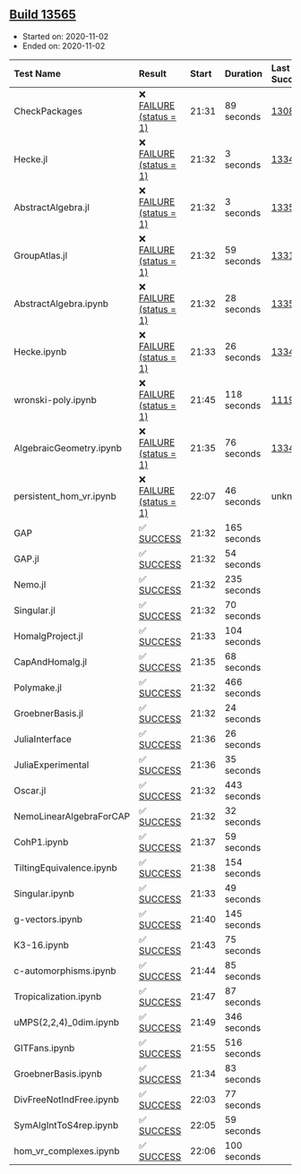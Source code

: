 ## [Build 13565](https://oscarci.mathematik.uni-kl.de/job/oscar/13565/)

* Started on: 2020-11-02
* Ended on: 2020-11-02

| Test Name    | Result | Start | Duration | Last Success | First Failure |
|:-------------|:-------|:------|:---------|:-------------|:--------------|
| CheckPackages | ❌ [FAILURE (status = 1)](https://oscarci.mathematik.uni-kl.de/job/oscar/13565/artifact/logs/build-13565/CheckPackages.log) | 21:31 | 89 seconds | [13085](https://oscarci.mathematik.uni-kl.de/job/oscar/13085/) | [13086](https://oscarci.mathematik.uni-kl.de/job/oscar/13086/) |
| Hecke.jl | ❌ [FAILURE (status = 1)](https://oscarci.mathematik.uni-kl.de/job/oscar/13565/artifact/logs/build-13565/Hecke.jl.log) | 21:32 | 3 seconds | [13341](https://oscarci.mathematik.uni-kl.de/job/oscar/13341/) | [13342](https://oscarci.mathematik.uni-kl.de/job/oscar/13342/) |
| AbstractAlgebra.jl | ❌ [FAILURE (status = 1)](https://oscarci.mathematik.uni-kl.de/job/oscar/13565/artifact/logs/build-13565/AbstractAlgebra.jl.log) | 21:32 | 3 seconds | [13355](https://oscarci.mathematik.uni-kl.de/job/oscar/13355/) | [13356](https://oscarci.mathematik.uni-kl.de/job/oscar/13356/) |
| GroupAtlas.jl | ❌ [FAILURE (status = 1)](https://oscarci.mathematik.uni-kl.de/job/oscar/13565/artifact/logs/build-13565/GroupAtlas.jl.log) | 21:32 | 59 seconds | [13311](https://oscarci.mathematik.uni-kl.de/job/oscar/13311/) | [13312](https://oscarci.mathematik.uni-kl.de/job/oscar/13312/) |
| AbstractAlgebra.ipynb | ❌ [FAILURE (status = 1)](https://oscarci.mathematik.uni-kl.de/job/oscar/13565/artifact/logs/build-13565/AbstractAlgebra.ipynb.log) | 21:32 | 28 seconds | [13355](https://oscarci.mathematik.uni-kl.de/job/oscar/13355/) | [13356](https://oscarci.mathematik.uni-kl.de/job/oscar/13356/) |
| Hecke.ipynb | ❌ [FAILURE (status = 1)](https://oscarci.mathematik.uni-kl.de/job/oscar/13565/artifact/logs/build-13565/Hecke.ipynb.log) | 21:33 | 26 seconds | [13341](https://oscarci.mathematik.uni-kl.de/job/oscar/13341/) | [13342](https://oscarci.mathematik.uni-kl.de/job/oscar/13342/) |
| wronski-poly.ipynb | ❌ [FAILURE (status = 1)](https://oscarci.mathematik.uni-kl.de/job/oscar/13565/artifact/logs/build-13565/wronski-poly.ipynb.log) | 21:45 | 118 seconds | [11192](https://oscarci.mathematik.uni-kl.de/job/oscar/11192/) | [11193](https://oscarci.mathematik.uni-kl.de/job/oscar/11193/) |
| AlgebraicGeometry.ipynb | ❌ [FAILURE (status = 1)](https://oscarci.mathematik.uni-kl.de/job/oscar/13565/artifact/logs/build-13565/AlgebraicGeometry.ipynb.log) | 21:35 | 76 seconds | [13341](https://oscarci.mathematik.uni-kl.de/job/oscar/13341/) | [13342](https://oscarci.mathematik.uni-kl.de/job/oscar/13342/) |
| persistent_hom_vr.ipynb | ❌ [FAILURE (status = 1)](https://oscarci.mathematik.uni-kl.de/job/oscar/13565/artifact/logs/build-13565/persistent_hom_vr.ipynb.log) | 22:07 | 46 seconds | unknown | unknown |
| GAP | ✅ [SUCCESS](https://oscarci.mathematik.uni-kl.de/job/oscar/13565/artifact/logs/build-13565/GAP.log) | 21:32 | 165 seconds |  |  |
| GAP.jl | ✅ [SUCCESS](https://oscarci.mathematik.uni-kl.de/job/oscar/13565/artifact/logs/build-13565/GAP.jl.log) | 21:32 | 54 seconds |  |  |
| Nemo.jl | ✅ [SUCCESS](https://oscarci.mathematik.uni-kl.de/job/oscar/13565/artifact/logs/build-13565/Nemo.jl.log) | 21:32 | 235 seconds |  |  |
| Singular.jl | ✅ [SUCCESS](https://oscarci.mathematik.uni-kl.de/job/oscar/13565/artifact/logs/build-13565/Singular.jl.log) | 21:32 | 70 seconds |  |  |
| HomalgProject.jl | ✅ [SUCCESS](https://oscarci.mathematik.uni-kl.de/job/oscar/13565/artifact/logs/build-13565/HomalgProject.jl.log) | 21:33 | 104 seconds |  |  |
| CapAndHomalg.jl | ✅ [SUCCESS](https://oscarci.mathematik.uni-kl.de/job/oscar/13565/artifact/logs/build-13565/CapAndHomalg.jl.log) | 21:35 | 68 seconds |  |  |
| Polymake.jl | ✅ [SUCCESS](https://oscarci.mathematik.uni-kl.de/job/oscar/13565/artifact/logs/build-13565/Polymake.jl.log) | 21:32 | 466 seconds |  |  |
| GroebnerBasis.jl | ✅ [SUCCESS](https://oscarci.mathematik.uni-kl.de/job/oscar/13565/artifact/logs/build-13565/GroebnerBasis.jl.log) | 21:32 | 24 seconds |  |  |
| JuliaInterface | ✅ [SUCCESS](https://oscarci.mathematik.uni-kl.de/job/oscar/13565/artifact/logs/build-13565/JuliaInterface.log) | 21:36 | 26 seconds |  |  |
| JuliaExperimental | ✅ [SUCCESS](https://oscarci.mathematik.uni-kl.de/job/oscar/13565/artifact/logs/build-13565/JuliaExperimental.log) | 21:36 | 35 seconds |  |  |
| Oscar.jl | ✅ [SUCCESS](https://oscarci.mathematik.uni-kl.de/job/oscar/13565/artifact/logs/build-13565/Oscar.jl.log) | 21:32 | 443 seconds |  |  |
| NemoLinearAlgebraForCAP | ✅ [SUCCESS](https://oscarci.mathematik.uni-kl.de/job/oscar/13565/artifact/logs/build-13565/NemoLinearAlgebraForCAP.log) | 21:32 | 32 seconds |  |  |
| CohP1.ipynb | ✅ [SUCCESS](https://oscarci.mathematik.uni-kl.de/job/oscar/13565/artifact/logs/build-13565/CohP1.ipynb.log) | 21:37 | 59 seconds |  |  |
| TiltingEquivalence.ipynb | ✅ [SUCCESS](https://oscarci.mathematik.uni-kl.de/job/oscar/13565/artifact/logs/build-13565/TiltingEquivalence.ipynb.log) | 21:38 | 154 seconds |  |  |
| Singular.ipynb | ✅ [SUCCESS](https://oscarci.mathematik.uni-kl.de/job/oscar/13565/artifact/logs/build-13565/Singular.ipynb.log) | 21:33 | 49 seconds |  |  |
| g-vectors.ipynb | ✅ [SUCCESS](https://oscarci.mathematik.uni-kl.de/job/oscar/13565/artifact/logs/build-13565/g-vectors.ipynb.log) | 21:40 | 145 seconds |  |  |
| K3-16.ipynb | ✅ [SUCCESS](https://oscarci.mathematik.uni-kl.de/job/oscar/13565/artifact/logs/build-13565/K3-16.ipynb.log) | 21:43 | 75 seconds |  |  |
| c-automorphisms.ipynb | ✅ [SUCCESS](https://oscarci.mathematik.uni-kl.de/job/oscar/13565/artifact/logs/build-13565/c-automorphisms.ipynb.log) | 21:44 | 85 seconds |  |  |
| Tropicalization.ipynb | ✅ [SUCCESS](https://oscarci.mathematik.uni-kl.de/job/oscar/13565/artifact/logs/build-13565/Tropicalization.ipynb.log) | 21:47 | 87 seconds |  |  |
| uMPS(2,2,4)_0dim.ipynb | ✅ [SUCCESS](https://oscarci.mathematik.uni-kl.de/job/oscar/13565/artifact/logs/build-13565/uMPS-2-2-4-_0dim.ipynb.log) | 21:49 | 346 seconds |  |  |
| GITFans.ipynb | ✅ [SUCCESS](https://oscarci.mathematik.uni-kl.de/job/oscar/13565/artifact/logs/build-13565/GITFans.ipynb.log) | 21:55 | 516 seconds |  |  |
| GroebnerBasis.ipynb | ✅ [SUCCESS](https://oscarci.mathematik.uni-kl.de/job/oscar/13565/artifact/logs/build-13565/GroebnerBasis.ipynb.log) | 21:34 | 83 seconds |  |  |
| DivFreeNotIndFree.ipynb | ✅ [SUCCESS](https://oscarci.mathematik.uni-kl.de/job/oscar/13565/artifact/logs/build-13565/DivFreeNotIndFree.ipynb.log) | 22:03 | 77 seconds |  |  |
| SymAlgIntToS4rep.ipynb | ✅ [SUCCESS](https://oscarci.mathematik.uni-kl.de/job/oscar/13565/artifact/logs/build-13565/SymAlgIntToS4rep.ipynb.log) | 22:05 | 59 seconds |  |  |
| hom_vr_complexes.ipynb | ✅ [SUCCESS](https://oscarci.mathematik.uni-kl.de/job/oscar/13565/artifact/logs/build-13565/hom_vr_complexes.ipynb.log) | 22:06 | 100 seconds |  |  |
